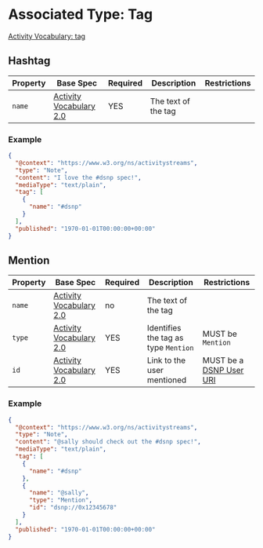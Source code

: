 # Associated Type: Tag

[Activity Vocabulary: tag](https://www.w3.org/TR/activitystreams-vocabulary/#dfn-tag)

## Hashtag

| Property | Base Spec | Required | Description | Restrictions |
| --- | --- | --- | --- | --- |
| `name` | [Activity Vocabulary 2.0](https://www.w3.org/TR/activitystreams-vocabulary/#dfn-name) | YES | The text of the tag |  |

### Example

```json
{
  "@context": "https://www.w3.org/ns/activitystreams",
  "type": "Note",
  "content": "I love the #dsnp spec!",
  "mediaType": "text/plain",
  "tag": [
    {
      "name": "#dsnp"
    }
  ],
  "published": "1970-01-01T00:00:00+00:00"
}
```

## Mention

| Property | Base Spec | Required | Description | Restrictions |
| --- | --- | --- | --- | --- |
| `name` | [Activity Vocabulary 2.0](https://www.w3.org/TR/activitystreams-vocabulary/#dfn-name) | no | The text of the tag |  |
| `type` | [Activity Vocabulary 2.0](https://www.w3.org/TR/activitystreams-vocabulary/#dfn-type) | YES | Identifies the tag as type `Mention` |  MUST be `Mention`  |
| `id` | [Activity Vocabulary 2.0](https://www.w3.org/TR/activitystreams-vocabulary/#dfn-id) | YES | Link to the user mentioned | MUST be a [DSNP User URI](/DSNP/Identifiers.md#dsnp-user-uri) |

### Example

```json
{
  "@context": "https://www.w3.org/ns/activitystreams",
  "type": "Note",
  "content": "@sally should check out the #dsnp spec!",
  "mediaType": "text/plain",
  "tag": [
    {
      "name": "#dsnp"
    },
    {
      "name": "@sally",
      "type": "Mention",
      "id": "dsnp://0x12345678"
    }
  ],
  "published": "1970-01-01T00:00:00+00:00"
}
```
